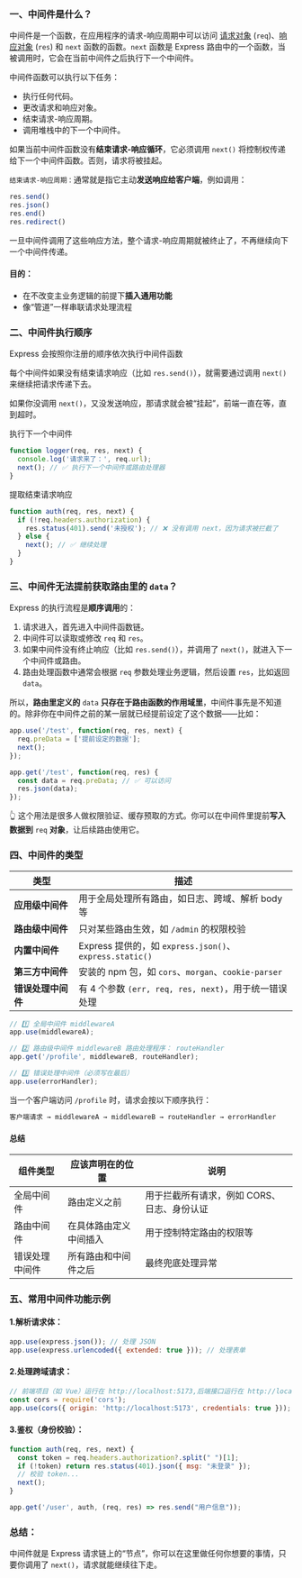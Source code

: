 ###  一、中间件是什么？

中间件是一个函数，在应用程序的请求-响应周期中可以访问 [请求对象](https://nodejs.cn/express/guide/writing-middleware/##2a1950864faa441d8ce8018dcb755d09) (`req`)、[响应对象](https://nodejs.cn/express/guide/writing-middleware/##ea4703291cb24c8691baaf66ffd7c0f6) (`res`) 和 `next` 函数的函数。`next` 函数是 Express 路由中的一个函数，当被调用时，它会在当前中间件之后执行下一个中间件。

中间件函数可以执行以下任务：

- 执行任何代码。
- 更改请求和响应对象。
- 结束请求-响应周期。
- 调用堆栈中的下一个中间件。

如果当前中间件函数没有**结束请求-响应循环**，它必须调用 `next()` 将控制权传递给下一个中间件函数。否则，请求将被挂起。

`结束请求-响应周期：`通常就是指它主动**发送响应给客户端**，例如调用：

```js
res.send()
res.json()
res.end()
res.redirect()
```

一旦中间件调用了这些响应方法，整个请求-响应周期就被终止了，不再继续向下一个中间件传递。

#### 目的：

- 在不改变主业务逻辑的前提下**插入通用功能**
- 像“管道”一样串联请求处理流程



### 二、中间件执行顺序

Express 会按照你注册的顺序依次执行中间件函数

每个中间件如果没有结束请求响应（比如 `res.send()`），就需要通过调用 `next()` 来继续把请求传递下去。

如果你没调用 `next()`，又没发送响应，那请求就会被“挂起”，前端一直在等，直到超时。

执行下一个中间件

```js
function logger(req, res, next) {
  console.log('请求来了：', req.url);
  next(); // ✅ 执行下一个中间件或路由处理器
}
```



提取结束请求响应

```js
function auth(req, res, next) {
  if (!req.headers.authorization) {
    res.status(401).send('未授权'); // ❌ 没有调用 next，因为请求被拦截了
  } else {
    next(); // ✅ 继续处理
  }
}
```



### 三、中间件无法提前获取路由里的 `data`？

 Express 的执行流程是**顺序调用**的：

1. 请求进入，首先进入中间件函数链。
2. 中间件可以读取或修改 `req` 和 `res`。
3. 如果中间件没有终止响应（比如 `res.send()`），并调用了 `next()`，就进入下一个中间件或路由。
4. 路由处理函数中通常会根据 `req` 参数处理业务逻辑，然后设置 `res`，比如返回 `data`。

所以，**路由里定义的** `data` **只存在于路由函数的作用域里**，中间件事先是不知道的。除非你在中间件之前的某一层就已经提前设定了这个数据——比如：

```js
app.use('/test', function(req, res, next) {
  req.preData = ['提前设定的数据'];
  next();
});

app.get('/test', function(req, res) {
  const data = req.preData; // ✅ 可以访问
  res.json(data);
});
```

👆 这个用法是很多人做权限验证、缓存预取的方式。你可以在中间件里提前**写入数据到** `req` **对象**，让后续路由使用它。



### 四、中间件的类型

| 类型               | 描述                                                    |
| ------------------ | ------------------------------------------------------- |
| **应用级中间件**   | 用于全局处理所有路由，如日志、跨域、解析 body 等        |
| **路由级中间件**   | 只对某些路由生效，如 `/admin` 的权限校验                |
| **内置中间件**     | Express 提供的，如 `express.json()`、`express.static()` |
| **第三方中间件**   | 安装的 npm 包，如 `cors`、`morgan`、`cookie-parser`     |
| **错误处理中间件** | 有 4 个参数 `(err, req, res, next)`，用于统一错误处理   |

```js
// 1️⃣ 全局中间件 middlewareA
app.use(middlewareA);

// 2️⃣ 路由级中间件 middlewareB 路由处理程序： routeHandler
app.get('/profile', middlewareB, routeHandler);

// 3️⃣ 错误处理中间件（必须写在最后）
app.use(errorHandler);
```

当一个客户端访问 `/profile` 时，请求会按以下顺序执行：

```js
客户端请求 → middlewareA → middlewareB → routeHandler → errorHandler
```

#### 总结

| 组件类型       | 应该声明在的位置       | 说明                                        |
| -------------- | ---------------------- | ------------------------------------------- |
| 全局中间件     | 路由定义之前           | 用于拦截所有请求，例如 CORS、日志、身份认证 |
| 路由中间件     | 在具体路由定义中间插入 | 用于控制特定路由的权限等                    |
| 错误处理中间件 | 所有路由和中间件之后   | 最终兜底处理异常                            |



### 五、常用中间件功能示例

#### 1.解析请求体：

```js
app.use(express.json()); // 处理 JSON
app.use(express.urlencoded({ extended: true })); // 处理表单
```

#### 2.处理跨域请求：

```js
// 前端项目（如 Vue）运行在 http://localhost:5173,后端接口运行在 http://localhost:3000 ,它们属于不同源。浏览器出于安全策略，会阻止跨域请求。
const cors = require('cors');
app.use(cors({ origin: 'http://localhost:5173', credentials: true }));
```

#### 3.鉴权（身份校验）：

```js
function auth(req, res, next) {
  const token = req.headers.authorization?.split(" ")[1];
  if (!token) return res.status(401).json({ msg: "未登录" });
  // 校验 token...
  next();
}

app.get('/user', auth, (req, res) => res.send("用户信息"));
```

### 总结：

中间件就是 Express 请求链上的“节点”，你可以在这里做任何你想要的事情，只要你调用了 `next()`，请求就能继续往下走。